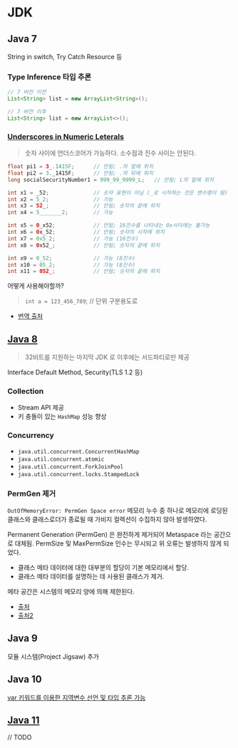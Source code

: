 # JDK

## Java 7

String in switch, Try Catch Resource 등

### Type Inference 타입 추론

```java
// 7 버전 이전
List<String> list = new ArrayList<String>();

// 7 버전 이후
List<String> list = new ArrayList<>();
```

### [Underscores in Numeric Leterals](https://docs.oracle.com/javase/7/docs/technotes/guides/language/underscores-literals.html)

> 숫자 사이에 언더스코어가 가능하다. 소수점과 진수 사이는 안된다.

```java
float pi1 = 3_.1415F;      // 안됨; .의 앞에 위치
float pi2 = 3._1415F;      // 안됨; .의 뒤에 위치
long socialSecurityNumber1 = 999_99_9999_L;   // 안됨; L의 앞에 위치

int x1 = _52;              // 숫자 표현이 아님 (_로 시작하는 것은 변수명이 됨)
int x2 = 5_2;              // 가능
int x3 = 52_;              // 안됨; 숫자의 끝에 위치
int x4 = 5_______2;        // 가능

int x5 = 0_x52;            // 안됨; 16진수를 나타내는 0x사이에는 불가능
int x6 = 0x_52;            // 안됨; 숫자의 시작에 위치
int x7 = 0x5_2;            // 가능 (16진수)
int x8 = 0x52_;            // 안됨; 숫자의 끝에 위치

int x9 = 0_52;             // 가능 (8진수)
int x10 = 05_2;            // 가능 (8진수)
int x11 = 052_;            // 안됨; 숫자의 끝에 위치
```

어떻게 사용해야할까?

> `int a = 123_456_789`; // 단위 구분용도로

- [번역 출처](https://countryxide.tistory.com/52)

## [Java 8](https://www.oracle.com/java/technologies/javase/8-whats-new.html)

> 32비트를 지원하는 마지막 JDK 로 이후에는 서드파티로만 제공

Interface Default Method, Security(TLS 1.2 등)

### Collection

- Stream API 제공
- 키 충돌이 있는 `HashMap` 성능 향상

### Concurrency

- `java.util.concurrent.ConcurrentHashMap`
- `java.util.concurrent.atomic`
- `java.util.concurrent.ForkJoinPool`
- `java.util.concurrent.locks.StampedLock`

### PermGen 제거

`OutOfMemoryError: PermGen Space error` 메모리 누수 중 하나로 메모리에 로딩된 클래스와 클래스로더가 종료될 때 가비지 컬렉션이 수집하지 않아 발생하였다.

Permanent Generation (PermGen) 은 완전하게 제거되어 Metaspace 라는 공간으로 대체됨. PermSize 및 MaxPermSize 인수는 무시되고 위 오류는 발생하지 않게 되었다.

- 클래스 메타 데이터에 대한 대부분의 할당이 기본 메모리에서 할당.
- 클래스 메타 데이터를 설명하는 데 사용된 클래스가 제거.

메타 공간은 시스템의 메모리 양에 의해 제한된다.

- [출처](http://java-latte.blogspot.com/2014/03/metaspace-in-java-8.html)
- [출처2](https://stackoverflow.com/questions/18339707/permgen-elimination-in-jdk-8)

## Java 9

모듈 시스템(Project Jigsaw) 추가

## Java 10

[var 키워드를 이용한 지역변수 선언 및 타입 추론 가능](https://www.youtube.com/watch?v=tjj-XLk4CSA)

## [Java 11](https://www.oracle.com/java/technologies/javase/11-relnote-issues.html)

// TODO
